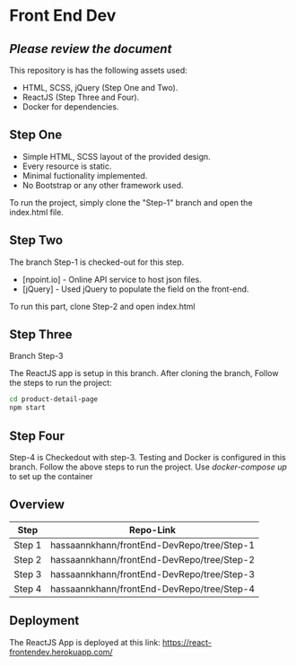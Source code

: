 # Front End Dev
## _Please review the document_


This repository is has the following assets used: 

- HTML, SCSS, jQuery (Step One and Two).
- ReactJS (Step Three and Four).
- Docker for dependencies.

## Step One

- Simple HTML, SCSS layout of the provided design.
- Every resource is static.
- Minimal fuctionality implemented.
- No Bootstrap or any other framework used.

To run the project, simply clone the "Step-1" branch 
and open the index.html file.


## Step Two

The branch Step-1 is checked-out for this step.   

- [npoint.io] - Online API service to host json files.
- [jQuery] - Used jQuery to populate the field on the front-end.

To run this part, clone Step-2 and open index.html  


## Step Three

Branch Step-3

The ReactJS app is setup in this branch. After cloning the branch, 
Follow the steps to run the project:

```sh
cd product-detail-page
npm start
```

## Step Four

Step-4 is Checkedout with step-3. Testing and Docker is configured in this branch.
Follow the above steps to run the project.
Use _docker-compose up_ to set up the container

## Overview

| Step | Repo-Link |
| ------ | ------ |
| Step 1 | hassaannkhann/frontEnd-DevRepo/tree/Step-1 |
| Step 2 | hassaannkhann/frontEnd-DevRepo/tree/Step-2 |
| Step 3 | hassaannkhann/frontEnd-DevRepo/tree/Step-3 |
| Step 4 | hassaannkhann/frontEnd-DevRepo/tree/Step-4 |

## Deployment

The ReactJS App is deployed at this link:
https://react-frontendev.herokuapp.com/
